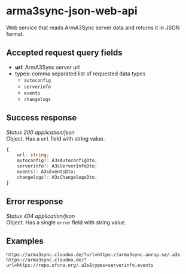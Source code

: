 # arma3sync-json-web-api
Web service that reads ArmA3Sync server data and returns it in JSON format.

## Accepted request query fields
* **url**: ArmA3Sync server url
* types: comma separated list of requested data types
  - `autoconfig`
  - `serverinfo`
  - `events`
  - `changelogs`

## Success response
_Status 200 application/json_  
Object. Has a `url` field with string value.
```ts
{
    url: string;
    autoconfig?: A3sAutoconfigDto;
    serverinfo?: A3sServerInfoDto;
    events?: A3sEventsDto;
    changelogs?: A3sChangelogsDto;
}
```

## Error response
_Status 404 application/json_  
Object. Has a single `error` field with string value.

## Examples
```
https://arma3sync.cloudno.de/?url=https://arma3sync.anrop.se/.a3s
https://arma3sync.cloudno.de/?url=https://repo.ofcra.org/.a3s&types=serverinfo,events
```
